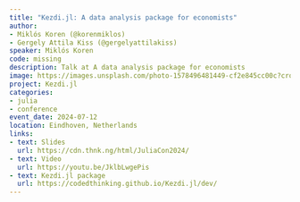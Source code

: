 ```yaml
---
title: "Kezdi.jl: A data analysis package for economists"
author:
- Miklós Koren (@korenmiklos)
- Gergely Attila Kiss (@gergelyattilakiss)
speaker: Miklós Koren
code: missing
description: Talk at A data analysis package for economists
image: https://images.unsplash.com/photo-1578496481449-cf2e845cc00c?crop=entropy&cs=tinysrgb&fit=max&fm=jpg&ixid=M3w2ODAxOTV8MHwxfHJhbmRvbXx8fHx8fHx8fDE3MzI2NDM2MjB8&ixlib=rb-4.0.3&q=80&w=1080
project: Kezdi.jl
categories:
- julia
- conference
event_date: 2024-07-12
location: Eindhoven, Netherlands
links:
- text: Slides
  url: https://cdn.thnk.ng/html/JuliaCon2024/
- text: Video
  url: https://youtu.be/JklbLwgePis
- text: Kezdi.jl package
  url: https://codedthinking.github.io/Kezdi.jl/dev/
---
```


